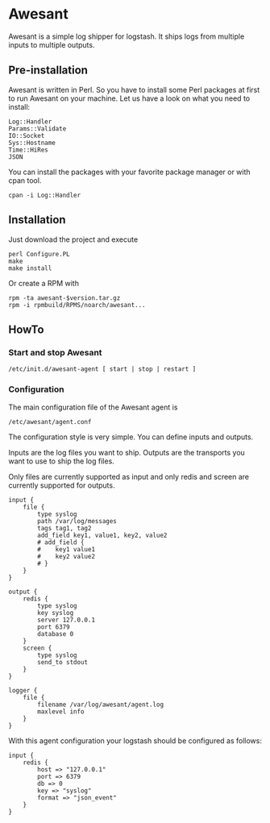 # Awesant

Awesant is a simple log shipper for logstash. It ships logs from multiple inputs to multiple outputs.

## Pre-installation

Awesant is written in Perl. So you have to install some Perl packages at first
to run Awesant on your machine. Let us have a look on what you need to install:

    Log::Handler
    Params::Validate
    IO::Socket
    Sys::Hostname
    Time::HiRes
    JSON

You can install the packages with your favorite package manager or with cpan tool.

    cpan -i Log::Handler

## Installation

Just download the project and execute

    perl Configure.PL
    make
    make install

Or create a RPM with

    rpm -ta awesant-$version.tar.gz
    rpm -i rpmbuild/RPMS/noarch/awesant...

## HowTo

### Start and stop Awesant

    /etc/init.d/awesant-agent [ start | stop | restart ]

### Configuration

The main configuration file of the Awesant agent is

    /etc/awesant/agent.conf

The configuration style is very simple. You can define inputs and outputs.

Inputs are the log files you want to ship. Outputs are the transports you want to use to ship the log files.

Only files are currently supported as input and only redis and screen are currently supported for outputs.

    input {
        file {
            type syslog
            path /var/log/messages
            tags tag1, tag2
            add_field key1, value1, key2, value2
            # add_field {
            #    key1 value1
            #    key2 value2
            # }
        }
    }

    output {
        redis {
            type syslog
            key syslog
            server 127.0.0.1
            port 6379
            database 0
        }
        screen {
            type syslog
            send_to stdout
        }
    }

    logger {
        file {
            filename /var/log/awesant/agent.log
            maxlevel info
        }
    }

With this agent configuration your logstash should be configured as follows:

    input {
        redis {
            host => "127.0.0.1"
            port => 6379
            db => 0
            key => "syslog"
            format => "json_event"
        }
    }

